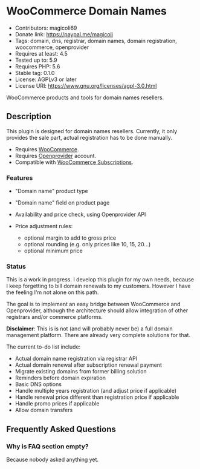 # WooCommerce Domain Names
* Contributors: magicoli69
* Donate link: https://paypal.me/magicoli
* Tags: domain, dns, registrar, domain names, domain registration, woocommerce, openprovider
* Requires at least: 4.5
* Tested up to: 5.9
* Requires PHP: 5.6
* Stable tag: 0.1.0
* License: AGPLv3 or later
* License URI: https://www.gnu.org/licenses/agpl-3.0.html

WooCommerce products and tools for domain names resellers.

## Description

This plugin is designed for domain names resellers. Currently, it only provides the sale part, actual registration has to be done manually.

* Requires [WooCommerce](https://wordpress.org/plugins/woocommerce/).
* Requires [Openprovider](https://openprovider.com/) account.
* Compatible with [WooCommerce Subscriptions](https://woocommerce.com/products/woocommerce-subscriptions/).

### Features

* "Domain name" product type
* "Domain name" field on product page
* Availability and price check, using Openprovider API
* Price adjustment rules:

  - optional margin to add to gross price
  - optional rounding (e.g. only prices like 10, 15, 20...)
  - optional minimum price

### Status

This is a work in progress. I develop this plugin for my own needs, because I keep forgetting to bill domain renewals to my customers. However I have the feeling I'm not alone on this path.

The goal is to implement an easy bridge between WooCommerce and Openprovider, although the architecture should allow integration of other registrars and/or commerce platforms.

**Disclaimer**: This is is not (and will probably never be) a full domain management platform. There are already very complete solutions for that.

The current to-do list include:

* Actual domain name registration via registrar API
* Actual domain renewal after subscription renewal payment
* Migrate existing domains from former billing solution
* Reminders before domain expiration
* Basic DNS options
* Handle multiple years registration (and adjust price if applicable)
* Handle renewal price different than registration price if applicable
* Handle promo prices if applicable
* Allow domain transfers


## Frequently Asked Questions

### Why is FAQ section empty?

Because nobody asked anything yet.

